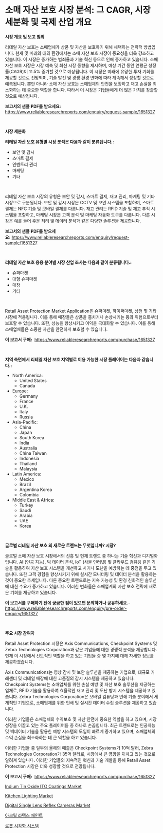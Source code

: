<p><h1>소매 자산 보호 시장 분석: 그 CAGR, 시장 세분화 및 국제 산업 개요</h1></p><p><strong>시장 개요 및 보고 범위</strong></p>
<p><p>리테일 자산 보호는 소매업체가 상품 및 자산을 보호하기 위해 채택하는 전략적 방법입니다. 현재 및 미래의 대외 환경에서는 소매 자산 보호 시장이 중요성을 더욱 강조하고 있습니다. 이 시장은 증가하는 범죄율과 기술 혁신 등으로 인해 증가하고 있습니다. 소매 자산 보호 시장은 시장 예측 및 최신 시장 동향을 제시하며, 예상 기간 동안 연평균 성장률(CAGR)이 11.5% 증가할 것으로 예상됩니다. 이 시장은 미래에 유망한 투자 기회를 제공할 것으로 전망되며, 기술 발전 및 경쟁 환경 변화에 따라 계속해서 성장할 것으로 예측됩니다. 뿐만 아니라 소매 자산 보호는 소매업체의 안전을 보장하고 재고 손실을 최소화하는 데 중요한 역할을 합니다. 따라서 이 시장은 기업들에게 더 많은 가치를 창출할 것으로 예상됩니다.</p></p>
<p><strong>보고서의 샘플 PDF를 받으세요:</strong> <a href="https://www.reliableresearchreports.com/enquiry/request-sample/1651327">https://www.reliableresearchreports.com/enquiry/request-sample/1651327</a></p>
<p>&nbsp;</p>
<p><strong>시장 세분화</strong></p>
<p><strong>리테일 자산 보호 유형별 시장 분석은 다음과 같이 분류됩니다.:</strong></p>
<p><ul><li>보안 및 감시</li><li>스마트 결제</li><li>인벤토리 관리</li><li>마케팅</li><li>기타</li></ul></p>
<p>&nbsp;</p>
<p><p>리테일 자산 보호 시장의 유형은 보안 및 감시, 스마트 결제, 재고 관리, 마케팅 및 기타 시장으로 구분됩니다. 보안 및 감시 시장은 CCTV 및 보안 시스템을 포함하며, 스마트 결제는 NFC 기술 및 모바일 결제를 다룹니다. 재고 관리는 RFID 기술 및 재고 추적 시스템을 포함하고, 마케팅 시장은 고객 분석 및 마케팅 자동화 도구를 다룹니다. 다른 시장은 예를 들어 주문 처리 및 데이터 분석과 같은 다양한 솔루션을 제공합니다.</p></p>
<p><strong>보고서의 샘플 PDF를 받으세요:</strong>&nbsp;<a href="https://www.reliableresearchreports.com/enquiry/request-sample/1651327">https://www.reliableresearchreports.com/enquiry/request-sample/1651327</a></p>
<p>&nbsp;</p>
<p><strong> 리테일 자산 보호 응용 분야별 시장 산업 조사는 다음과 같이 분류됩니다.:</strong></p>
<p><ul><li>슈퍼마켓</li><li>대형 슈퍼마켓</li><li>매장</li><li>기타</li></ul></p>
<p>&nbsp;</p>
<p><p>Retail Asset Protection Market Application은 슈퍼마켓, 하이퍼마켓, 상점 및 기타 시장에 적용됩니다. 이를 통해 매장들은 상품을 훔치거나 손상시키는 등의 위험으로부터 보호할 수 있습니다. 또한, 성능을 향상시키고 이익을 극대화할 수 있습니다. 이를 통해 소매업체들은 소중한 자산을 안전하게 보호할 수 있습니다.</p></p>
<p><strong>이 보고서 구매:</strong>&nbsp; <a href="https://www.reliableresearchreports.com/purchase/1651327">https://www.reliableresearchreports.com/purchase/1651327</a></p>
<p>&nbsp;</p>
<p><strong>지역 측면에서 리테일 자산 보호 지역별로 이용 가능한 시장 플레이어는 다음과 같습니다.:</strong></p>
<p><ul>
    <li>
        North America:
        <ul>
            <li>United States</li>
            <li>Canada</li>
        </ul>
    </li>
    <li>
        Europe:
        <ul>
            <li>Germany</li>
            <li>France</li>
            <li>U.K.</li>
            <li>Italy</li>
            <li>Russia</li>
        </ul>
    </li>
    <li>
        Asia-Pacific:
        <ul>
            <li>China</li>
            <li>Japan</li>
            <li>South Korea</li>
            <li>India</li>
            <li>Australia</li>
            <li>China Taiwan</li>
            <li>Indonesia</li>
            <li>Thailand</li>
            <li>Malaysia</li>
        </ul>
    </li>
    <li>
        Latin America:
        <ul>
            <li>Mexico</li>
            <li>Brazil</li>
            <li>Argentina Korea</li>
            <li>Colombia</li>
        </ul>
    </li>
    <li>
        Middle East & Africa:
        <ul>
            <li>Turkey</li>
            <li>Saudi</li>
            <li>Arabia</li>
            <li>UAE</li>
            <li>Korea</li>
        </ul>
    </li>
    </ul></p>
<p>&nbsp;</p>
<p><strong>글로벌 리테일 자산 보호 의 새로운 트렌드는 무엇입니까? 시장?</strong></p>
<p><p>글로벌 소매 자산 보호 시장에서의 신흥 및 현재 트렌드 중 하나는 기술 혁신과 디지털화입니다. AI (인공 지능), 빅 데이터 분석, IoT (사물 인터넷) 및 클라우드 컴퓨팅 같은 기술을 활용하여 자산 보호 시스템을 개선하고 사기나 도난을 예방하는 데 중점을 두고 있습니다. 또한 고객 경험을 향상시키기 위해 실시간 모니터링 및 데이터 분석을 활용하는 것이 중요한 추세입니다. 다른 중요한 트렌드로는 지속 가능성 및 환경 친화적인 솔루션에 대한 수요가 증가하고 있습니다. 이러한 변화들은 소매업계의 자산 보호 전략에 새로운 기회를 제공하고 있습니다.</p></p>
<p><strong>이 보고서를 구매하기 전에 궁금한 점이 있으면 문의하거나 공유하세요.</strong>- <a href="https://www.reliableresearchreports.com/enquiry/pre-order-enquiry/1651327">https://www.reliableresearchreports.com/enquiry/pre-order-enquiry/1651327</a></p>
<p>&nbsp;</p>
<p><strong>주요 시장 참여자</strong></p>
<p><p>Retail Asset Protection 시장은 Axis Communications, Checkpoint Systems 및 Zebra Technologies Corporation과 같은 기업들에 대한 경쟁적 분석을 제공합니다. 현재 이 시장에서 선도적인 역할을 하고 있는 기업들 중 몇 가지에 대해 자세한 정보를 제공하겠습니다.</p><p>Axis Communications는 영상 감시 및 보안 솔루션을 제공하는 기업으로, 대규모 거래센터 및 리테일 매장에 대한 고품질의 감시 시스템을 제공하고 있습니다. Checkpoint Systems는 소매업체를 위한 손실 예방 및 자산 보호 솔루션을 제공하는 업체로, RFID 기술을 활용하여 효율적인 재고 관리 및 도난 방지 시스템을 제공하고 있습니다. Zebra Technologies Corporation은 모바일 컴퓨팅과 인쇄 기술 분야에서 세계적인 기업으로, 소매업체를 위한 인쇄 및 실시간 데이터 수집 솔루션을 제공하고 있습니다.</p><p>이러한 기업들은 소매업체의 수익보호 및 자산 안전에 중요한 역할을 하고 있으며, 시장 성장을 이끌고 있는 주요 플레이어들 중 하나로 손꼽힙니다. 최근 트렌드로는 인공지능 및 빅데이터 기술을 활용한 예방 시스템의 도입이 빠르게 증가하고 있으며, 소매업체의 수익 손실을 최소화하는 데 큰 역할을 하고 있습니다.</p><p>이러한 기업들 중 일부의 올해의 매출은 Checkpoint Systems가 10억 달러, Zebra Technologies Corporation가 35억 달러로, 시장에서 큰 영향을 끼치고 있는 것으로 알려져 있습니다. 이러한 기업들의 지속적인 혁신과 기술 개발을 통해 Retail Asset Protection 시장은 더욱 성장할 것으로 전망됩니다.</p></p>
<p><strong>이 보고서 구매:</strong>&nbsp;&nbsp;<a href="https://www.reliableresearchreports.com/purchase/1651327">https://www.reliableresearchreports.com/purchase/1651327</a></p>
<p><p><a href="https://medium.com/@asahina21/indium-tin-oxide-ito-coatings-market-exploring-market-share-market-trends-and-future-growth-c62f72e0f6ab">Indium Tin Oxide ITO Coatings Market</a></p><p><a href="https://github.com/mauripalmi/Market-Research-Report-List-2/blob/main/kitchen-lighting-market.md">Kitchen Lighting Market</a></p><p><a href="https://github.com/gulaimolin/Market-Research-Report-List-3/blob/main/digital-single-lens-reflex-cameras-market.md">Digital Single Lens Reflex Cameras Market</a></p><p><a href="https://github.com/Madalyell456456/Market-Research-Report-List-1/blob/main/191560510377.md">아크릴 라텍스 페인트</a></p><p><a href="https://github.com/vs019sa3m8x/Market-Research-Report-List-1/blob/main/132997810376.md">로봇 시각화 시스템</a></p></p>

